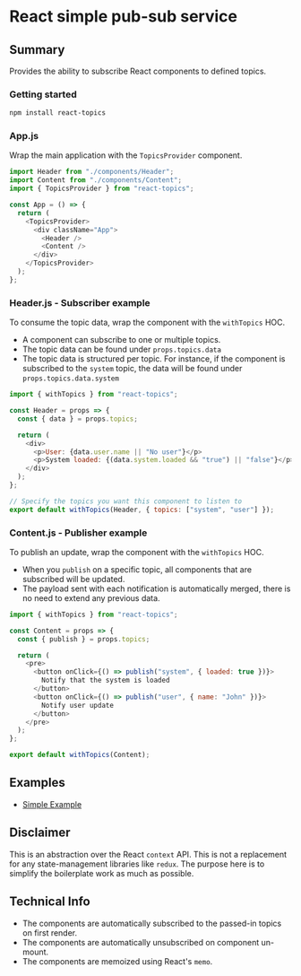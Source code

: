 # React simple pub-sub service

## Summary
Provides the ability to subscribe React components to defined topics.

### Getting started

```bash
npm install react-topics
```

### App.js

Wrap the main application with the `TopicsProvider` component.

```javascript
import Header from "./components/Header";
import Content from "./components/Content";
import { TopicsProvider } from "react-topics";

const App = () => {
  return (
    <TopicsProvider>
      <div className="App">
        <Header />
        <Content />
      </div>
    </TopicsProvider>
  );
};
```

### Header.js - Subscriber example

To consume the topic data, wrap the component with the `withTopics` HOC.

- A component can subscribe to one or multiple topics.
- The topic data can be found under `props.topics.data`
- The topic data is structured per topic. For instance, if the component is subscribed to the `system` topic, the data will be found under `props.topics.data.system`

```javascript
import { withTopics } from "react-topics";

const Header = props => {
  const { data } = props.topics;

  return (
    <div>
      <p>User: {data.user.name || "No user"}</p>
      <p>System loaded: {(data.system.loaded && "true") || "false"}</p>
    </div>
  );
};

// Specify the topics you want this component to listen to
export default withTopics(Header, { topics: ["system", "user"] });
```

### Content.js - Publisher example

To publish an update, wrap the component with the `withTopics` HOC.

- When you `publish` on a specific topic, all components that are subscribed will be updated.
- The payload sent with each notification is automatically merged, there is no need to extend any previous data.

```javascript
import { withTopics } from "react-topics";

const Content = props => {
  const { publish } = props.topics;

  return (
    <pre>
      <button onClick={() => publish("system", { loaded: true })}>
        Notify that the system is loaded
      </button>
      <button onClick={() => publish("user", { name: "John" })}>
        Notify user update
      </button>
    </pre>
  );
};

export default withTopics(Content);
```

## Examples
- [Simple Example](https://github.com/danielberigoi/react-topics/tree/master/examples/simple)

## Disclaimer
This is an abstraction over the React `context` API. This is not a replacement for any state-management libraries like `redux`.
The purpose here is to simplify the boilerplate work as much as possible.

## Technical Info
- The components are automatically subscribed to the passed-in topics on first render.
- The components are automatically unsubscribed on component un-mount.
- The components are memoized using React's `memo`.
